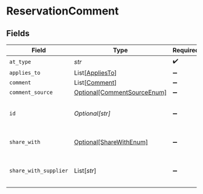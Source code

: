 # ReservationComment


## Fields

| Field                                                                   | Type                                                                    | Required                                                                | Description                                                             | Example                                                                 |
| ----------------------------------------------------------------------- | ----------------------------------------------------------------------- | ----------------------------------------------------------------------- | ----------------------------------------------------------------------- | ----------------------------------------------------------------------- |
| `at_type`                                                               | *str*                                                                   | :heavy_check_mark:                                                      | N/A                                                                     | ReservationComment                                                      |
| `applies_to`                                                            | List[[AppliesTo](../../models/shared/appliesto.md)]                     | :heavy_minus_sign:                                                      | N/A                                                                     |                                                                         |
| `comment`                                                               | List[[Comment](../../models/shared/comment.md)]                         | :heavy_minus_sign:                                                      | N/A                                                                     |                                                                         |
| `comment_source`                                                        | [Optional[CommentSourceEnum]](../../models/shared/commentsourceenum.md) | :heavy_minus_sign:                                                      | N/A                                                                     |                                                                         |
| `id`                                                                    | *Optional[str]*                                                         | :heavy_minus_sign:                                                      | Local indentifier within a given message for this object.               |                                                                         |
| `share_with`                                                            | [Optional[ShareWithEnum]](../../models/shared/sharewithenum.md)         | :heavy_minus_sign:                                                      | Share with like Supplier,agency etc                                     |                                                                         |
| `share_with_supplier`                                                   | List[*str*]                                                             | :heavy_minus_sign:                                                      | Reservation comment shared with supplier                                |                                                                         |